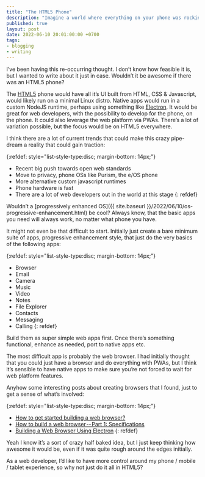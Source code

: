 ```yaml
---
title: "The HTML5 Phone"
description: "Imagine a world where everything on your phone was rocking HTML5"
published: true
layout: post
date: 2022-06-10 20:01:00:00 +0700
tags:
- blogging
- writing
---
```

I’ve been having this re-occurring thought. I don’t know how feasible it is, but I wanted to write about it just in case. Wouldn’t it be awesome if there was an HTML5 phone?

The [HTML5](https://en.m.wikipedia.org/wiki/HTML5) phone would have all it’s UI built from HTML, CSS & Javascript, would likely run on a minimal Linux distro. Native apps would run in a custom NodeJS runtime, perhaps using something like [Electron](https://www.electronjs.org). It would be great for web developers, with the possibility to develop for the phone, on the phone. It could also leverage the web platform via PWAs. There’s a lot of variation possible, but the focus would be on HTML5 everywhere.

I think there are a lot of current trends that could make this crazy pipe-dream a reality that could gain traction:

{:refdef: style="list-style-type:disc; margin-bottom: 14px;"}
- Recent big push towards open web standards
- Move to privacy, phone OSs like Purism, the e/OS phone
- More alternative custom javascript runtimes
- Phone hardware is fast
- There are a lot of web developers out in the world at this stage
{: refdef}

Wouldn’t a [progressively enhanced OS]({{ site.baseurl }}/2022/06/10/os-progressive-enhancement.html) be cool? Always know, that the basic apps you need will always work, no matter what phone you have.

It might not even be that difficult to start. Initially just create a bare minimum suite of apps, progressive enhancement style, that just do the very basics of the following apps:

{:refdef: style="list-style-type:disc; margin-bottom: 14px;"}
- Browser
- Email
- Camera
- Music
- Video
- Notes
- File Explorer
- Contacts
- Messaging
- Calling
{: refdef}

Build them as super simple web apps first. Once there’s something functional, enhance as needed, port to native apps etc.

The most difficult app is probably the web browser. I had initially thought that you could just have a browser and do everything with PWAs, but I think it’s sensible to have native apps to make sure you’re not forced to wait for web platform features. 

Anyhow some interesting posts about creating browsers that I found, just to get a sense of what’s involved:

{:refdef: style="list-style-type:disc; margin-bottom: 14px;"}
- [How to get started building a web browser?](https://stackoverflow.com/questions/598841/how-to-get-started-building-a-web-browser)
- [How to build a web browser -- Part 1: Specifications](https://cheesecakelabs.com/blog/how-to-build-a-browser-pt-1)
- [Building a Web Browser Using Electron](https://blog.jscrambler.com/building-a-web-browser-using-electron)
{: refdef}

Yeah I know it’s a sort of crazy half baked idea, but I just keep thinking how awesome it would be, even if it was quite rough around the edges initially.

As a web developer, I’d like to have more control around my phone / mobile / tablet experience, so why not just do it all in HTML5?